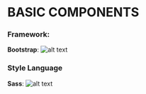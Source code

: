 # BASIC COMPONENTS
### Framework:
**Bootstrap**:
![alt text](https://getbootstrap.com/assets/img/bootstrap-stack.png)

### Style Language
**Sass**:
![alt text](http://sass-lang.com/assets/img/styleguide/color-1c4aab2b.png)
